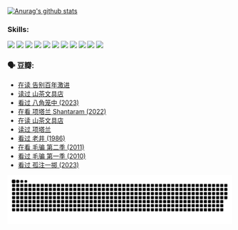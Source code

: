 
[![Anurag's github stats](https://github-readme-stats.vercel.app/api?username=w940853815)](https://github.com/anuraghazra/github-readme-stats)

### Skills:

<code><img height="32" src="https://cdn.jsdelivr.net/npm/simple-icons@v5/icons/python.svg"></code>
<code><img height="32" src="https://cdn.jsdelivr.net/npm/simple-icons@v5/icons/javascript.svg"></code>
<code><img height="32" src="https://cdn.jsdelivr.net/npm/simple-icons@v5/icons/django.svg"></code>
<code><img height="32" src="https://cdn.jsdelivr.net/npm/simple-icons@v5/icons/flask.svg"></code>
<code><img height="32" src="https://cdn.jsdelivr.net/npm/simple-icons@v5/icons/vuetify.svg"></code>
<code><img height="32" src="https://cdn.jsdelivr.net/npm/simple-icons@v5/icons/git.svg"></code>
<code><img height="32" src="https://cdn.jsdelivr.net/npm/simple-icons@v5/icons/docker.svg"></code>
<code><img height="32" src="https://cdn.jsdelivr.net/npm/simple-icons@v5/icons/postgresql.svg"></code>
<code><img height="32" src="https://cdn.jsdelivr.net/npm/simple-icons@v5/icons/elasticsearch.svg"></code>
<code><img height="32" src="https://cdn.jsdelivr.net/npm/simple-icons@v5/icons/macos.svg"></code>
<code><img height="32" src="https://cdn.jsdelivr.net/npm/simple-icons@v5/icons/linux.svg"></code>

### 🗣 豆瓣:

<!-- DOUBAN-ACTIVITIES:START -->
- [在读 告别百年激进](https://www.douban.com/people/136069238/status/4374953075/?_i=95723215)
- [读过 山茶文具店](https://www.douban.com/people/136069238/status/4374952154/?_i=95723215)
- [看过 八角笼中‎ (2023)](https://www.douban.com/people/136069238/status/4367541707/?_i=95723215)
- [在看 项塔兰 Shantaram‎ (2022)](https://www.douban.com/people/136069238/status/4365497032/?_i=95723215)
- [在读 山茶文具店](https://www.douban.com/people/136069238/status/4364620725/?_i=95723215)
- [读过 项塔兰](https://www.douban.com/people/136069238/status/4364620288/?_i=95723215)
- [看过 老井‎ (1986)](https://www.douban.com/people/136069238/status/4362366672/?_i=95723215)
- [在看 毛骗 第二季‎ (2011)](https://www.douban.com/people/136069238/status/4355752869/?_i=95723215)
- [看过 毛骗 第一季‎ (2010)](https://www.douban.com/people/136069238/status/4355752667/?_i=95723215)
- [看过 孤注一掷‎ (2023)](https://www.douban.com/people/136069238/status/4354774568/?_i=95723215)
<!-- DOUBAN-ACTIVITIES:END -->


![Snake animation](https://raw.githubusercontent.com/w940853815/w940853815/output/github-contribution-grid-snake.svg)

<!--
**w940853815/w940853815** is a ✨ _special_ ✨ repository because its `README.md` (this file) appears on your GitHub profile.

Here are some ideas to get you started:

- 🔭 I’m currently working on ...
- 🌱 I’m currently learning ...
- 👯 I’m looking to collaborate on ...
- 🤔 I’m looking for help with ...
- 💬 Ask me about ...
- 📫 How to reach me: ...
- 😄 Pronouns: ...
- ⚡ Fun fact: ...
-->
